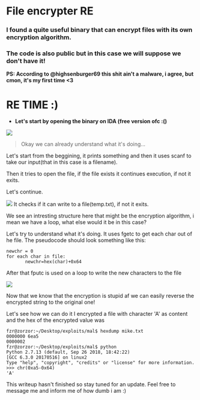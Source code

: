 

# File encrypter RE

### I found a quite useful binary that can encrypt files with its own encryption algorithm.
### The code is also public but in this case we will suppose we don't have it!
**PS: According to @highsenburger69 this shit ain't a malware, i agree, but cmon, it's my first time <3**
# RE TIME :)

* **Let's start by opening the binary on IDA (free version ofc :()**

 ![](https://i.imgur.com/FGaz6bC.png)
 
 
 
 
> Okay we can already understand what it's doing...

Let's start from the beggining, it prints something and then it uses scanf to take our input(that in this case is a filename).

Then it tries to open the file, if the file exists it continues execution, if not it exits.

Let's continue.

![](https://i.imgur.com/FYYBdfb.png)
 It checks if it can write to a file(temp.txt), if not it exits.
 
 We see an intresting structure here that might be the encryption algorithm, i mean we have a loop, what else would it be in this case?

Let's try to understand what it's doing. 
 It uses fgetc to get each char out of he file.
 The pseudocode should look something like this:
 
 ``` 
 newchr = 0
 for each char in file:
 		newchr=hex(char)+0x64 
```
After that fputc is used on a loop to write the new characters to the file

![](https://i.imgur.com/o4nPi4n.png)

Now that we know that the encryption is stupid af we can easily reverse the encrypted string to the original one!

Let's see how we can do it
I encrypted a file with character 'A' as content and the hex of the encrypted value was 

```
fzr@zorzor:~/Desktop/exploits/mal$ hexdump mike.txt 
0000000 6ea5                                   
0000002
fzr@zorzor:~/Desktop/exploits/mal$ python
Python 2.7.13 (default, Sep 26 2018, 18:42:22) 
[GCC 6.3.0 20170516] on linux2
Type "help", "copyright", "credits" or "license" for more information.
>>> chr(0xa5-0x64)
'A'
```

This writeup hasn't finished so stay tuned for an update.
Feel free to message me and inform me of how dumb i am :)
